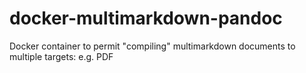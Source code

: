 # docker-multimarkdown-pandoc
Docker container to permit "compiling" multimarkdown documents to multiple targets: e.g. PDF
